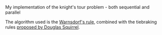 My implementation of the knight's tour problem - both sequential and parallel

The algorithm used is the [Warnsdorf's rule](https://en.wikipedia.org/wiki/Knight%27s_tour#Warnsdorf.27s_rule), combined
with the tiebraking rules [proposed by Douglas Squirrel](http://math.oregonstate.edu/~math_reu/proceedings/REU_Proceedings/Proceedings1996/1996Squirrel.pdf).
